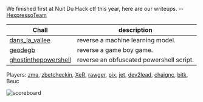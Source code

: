 
We finished first at Nuit Du Hack ctf this year, here are our writeups. -- [HexpressoTeam](https://twitter.com/HexpressoCTF)

| Chall | description |
| --- | --- |
| [dans_la_vallee](https://github.com/nongiach/writeups_ctf/blob/master/2018/ndh_wargame/dans_la_vallee/README.md) | reverse a machine learning model. |
| [geodegb](https://github.com/nongiach/writeups_ctf/blob/master/2018/ndh_wargame/geodegb) | reverse a game boy game. |
| [ghostinthepowershell](https://github.com/nongiach/writeups_ctf/tree/master/2018/ndh_wargame/ghostinthepowershell) | reverse an obfuscated powershell script. |

Players: [zma](https://twitter.com/_zm_a), [zbetcheckin](https://twitter.com/zbetcheckin), [XeR](https://github.com/XeR), [rawger](https://twitter.com/_rawger), [pix](https://twitter.com/pix), [jet](https://twitter.com/___jet_), [dev2lead](https://twitter.com/dev2lead), [chaignc](https://twitter.com/chaignc), [bitk](https://twitter.com/BitK_), Beuc

![scoreboard](https://raw.githubusercontent.com/nongiach/writeups_ctf/master/2018/ndh_wargame/scoreboard.jpg)







